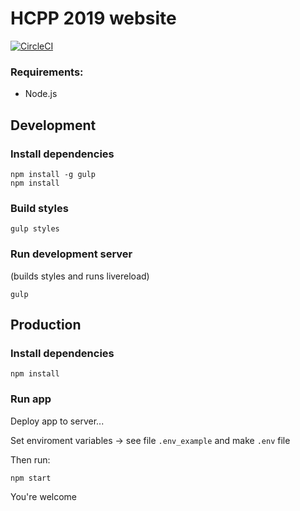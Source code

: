 # HCPP 2019 website
[![CircleCI](https://circleci.com/gh/ParalelniPolis/hcpp2017web.svg?style=svg)](https://circleci.com/gh/ParalelniPolis/hcpp2017web)

### Requirements:

- Node.js

## Development

### Install dependencies
```
npm install -g gulp
npm install
```

### Build styles
```
gulp styles
```

### Run development server
(builds styles and runs livereload)
```
gulp
```

## Production

### Install dependencies
```
npm install
```

### Run app
Deploy app to server...

Set enviroment variables -> see file ```.env_example``` and make ```.env``` file

Then run:
```
npm start
```

You're welcome
